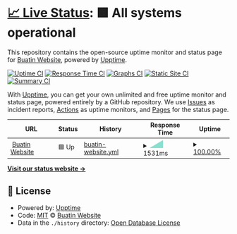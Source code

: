 # [📈 Live Status](https://buatin.website): <!--live status--> **🟩 All systems operational**

This repository contains the open-source uptime monitor and status page for [Buatin Website](https://buatin.website), powered by [Upptime](https://github.com/upptime/upptime).

[![Uptime CI](https://github.com/Buatin-Website/buatin-website-monitor/workflows/Uptime%20CI/badge.svg)](https://github.com/Buatin-Website/buatin-website-monitor/actions?query=workflow%3A%22Uptime+CI%22)
[![Response Time CI](https://github.com/Buatin-Website/buatin-website-monitor/workflows/Response%20Time%20CI/badge.svg)](https://github.com/Buatin-Website/buatin-website-monitor/actions?query=workflow%3A%22Response+Time+CI%22)
[![Graphs CI](https://github.com/Buatin-Website/buatin-website-monitor/workflows/Graphs%20CI/badge.svg)](https://github.com/Buatin-Website/buatin-website-monitor/actions?query=workflow%3A%22Graphs+CI%22)
[![Static Site CI](https://github.com/Buatin-Website/buatin-website-monitor/workflows/Static%20Site%20CI/badge.svg)](https://github.com/Buatin-Website/buatin-website-monitor/actions?query=workflow%3A%22Static+Site+CI%22)
[![Summary CI](https://github.com/Buatin-Website/buatin-website-monitor/workflows/Summary%20CI/badge.svg)](https://github.com/Buatin-Website/buatin-website-monitor/actions?query=workflow%3A%22Summary+CI%22)

With [Upptime](https://upptime.js.org), you can get your own unlimited and free uptime monitor and status page, powered entirely by a GitHub repository. We use [Issues](https://github.com/Buatin-Website/buatin-website-monitor/issues) as incident reports, [Actions](https://github.com/Buatin-Website/buatin-website-monitor/actions) as uptime monitors, and [Pages](https://buatin.website) for the status page.

<!--start: status pages-->
<!-- This summary is generated by Upptime (https://github.com/upptime/upptime) -->
<!-- Do not edit this manually, your changes will be overwritten -->
<!-- prettier-ignore -->
| URL | Status | History | Response Time | Uptime |
| --- | ------ | ------- | ------------- | ------ |
| <img alt="" src="https://favicons.githubusercontent.com/buatin.website" height="13"> [Buatin Website](https://buatin.website) | 🟩 Up | [buatin-website.yml](https://github.com/Buatin-Website/buatin-website-monitor/commits/HEAD/history/buatin-website.yml) | <details><summary><img alt="Response time graph" src="./graphs/buatin-website/response-time-week.png" height="20"> 1531ms</summary><br><a href="https://Buatin-Website.github.io/buatin-website-monitor/history/buatin-website"><img alt="Response time 1531" src="https://img.shields.io/endpoint?url=https%3A%2F%2Fraw.githubusercontent.com%2FBuatin-Website%2Fbuatin-website-monitor%2FHEAD%2Fapi%2Fbuatin-website%2Fresponse-time.json"></a><br><a href="https://Buatin-Website.github.io/buatin-website-monitor/history/buatin-website"><img alt="24-hour response time 1531" src="https://img.shields.io/endpoint?url=https%3A%2F%2Fraw.githubusercontent.com%2FBuatin-Website%2Fbuatin-website-monitor%2FHEAD%2Fapi%2Fbuatin-website%2Fresponse-time-day.json"></a><br><a href="https://Buatin-Website.github.io/buatin-website-monitor/history/buatin-website"><img alt="7-day response time 1531" src="https://img.shields.io/endpoint?url=https%3A%2F%2Fraw.githubusercontent.com%2FBuatin-Website%2Fbuatin-website-monitor%2FHEAD%2Fapi%2Fbuatin-website%2Fresponse-time-week.json"></a><br><a href="https://Buatin-Website.github.io/buatin-website-monitor/history/buatin-website"><img alt="30-day response time 1531" src="https://img.shields.io/endpoint?url=https%3A%2F%2Fraw.githubusercontent.com%2FBuatin-Website%2Fbuatin-website-monitor%2FHEAD%2Fapi%2Fbuatin-website%2Fresponse-time-month.json"></a><br><a href="https://Buatin-Website.github.io/buatin-website-monitor/history/buatin-website"><img alt="1-year response time 1531" src="https://img.shields.io/endpoint?url=https%3A%2F%2Fraw.githubusercontent.com%2FBuatin-Website%2Fbuatin-website-monitor%2FHEAD%2Fapi%2Fbuatin-website%2Fresponse-time-year.json"></a></details> | <details><summary><a href="https://Buatin-Website.github.io/buatin-website-monitor/history/buatin-website">100.00%</a></summary><a href="https://Buatin-Website.github.io/buatin-website-monitor/history/buatin-website"><img alt="All-time uptime 100.00%" src="https://img.shields.io/endpoint?url=https%3A%2F%2Fraw.githubusercontent.com%2FBuatin-Website%2Fbuatin-website-monitor%2FHEAD%2Fapi%2Fbuatin-website%2Fuptime.json"></a><br><a href="https://Buatin-Website.github.io/buatin-website-monitor/history/buatin-website"><img alt="24-hour uptime 100.00%" src="https://img.shields.io/endpoint?url=https%3A%2F%2Fraw.githubusercontent.com%2FBuatin-Website%2Fbuatin-website-monitor%2FHEAD%2Fapi%2Fbuatin-website%2Fuptime-day.json"></a><br><a href="https://Buatin-Website.github.io/buatin-website-monitor/history/buatin-website"><img alt="7-day uptime 100.00%" src="https://img.shields.io/endpoint?url=https%3A%2F%2Fraw.githubusercontent.com%2FBuatin-Website%2Fbuatin-website-monitor%2FHEAD%2Fapi%2Fbuatin-website%2Fuptime-week.json"></a><br><a href="https://Buatin-Website.github.io/buatin-website-monitor/history/buatin-website"><img alt="30-day uptime 100.00%" src="https://img.shields.io/endpoint?url=https%3A%2F%2Fraw.githubusercontent.com%2FBuatin-Website%2Fbuatin-website-monitor%2FHEAD%2Fapi%2Fbuatin-website%2Fuptime-month.json"></a><br><a href="https://Buatin-Website.github.io/buatin-website-monitor/history/buatin-website"><img alt="1-year uptime 100.00%" src="https://img.shields.io/endpoint?url=https%3A%2F%2Fraw.githubusercontent.com%2FBuatin-Website%2Fbuatin-website-monitor%2FHEAD%2Fapi%2Fbuatin-website%2Fuptime-year.json"></a></details>

<!--end: status pages-->

[**Visit our status website →**](https://buatin.website)

## 📄 License

- Powered by: [Upptime](https://github.com/upptime/upptime)
- Code: [MIT](./LICENSE) © [Buatin Website](https://buatin.website)
- Data in the `./history` directory: [Open Database License](https://opendatacommons.org/licenses/odbl/1-0/)
